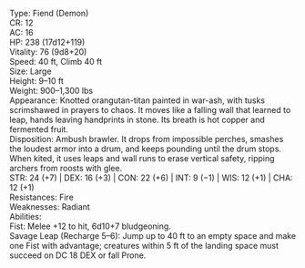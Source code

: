 Type: Fiend (Demon)  
CR: 12  
AC: 16  
HP: 238 (17d12+119)  
Vitality: 76 (9d8+20)  
Speed: 40 ft, Climb 40 ft  
Size: Large  
Height: 9–10 ft  
Weight: 900–1,300 lbs  
Appearance: Knotted orangutan-titan painted in war-ash, with tusks scrimshawed in prayers to chaos. It moves like a falling wall that learned to leap, hands leaving handprints in stone. Its breath is hot copper and fermented fruit.  
Disposition: Ambush brawler. It drops from impossible perches, smashes the loudest armor into a drum, and keeps pounding until the drum stops. When kited, it uses leaps and wall runs to erase vertical safety, ripping archers from roosts with glee.  
STR: 24 (+7) | DEX: 16 (+3) | CON: 22 (+6) | INT: 9 (−1) | WIS: 12 (+1) | CHA: 12 (+1)  
Resistances: Fire  
Weaknesses: Radiant  
Abilities:  
Fist: Melee +12 to hit, 6d10+7 bludgeoning.  
Savage Leap (Recharge 5–6): Jump up to 40 ft to an empty space and make one Fist with advantage; creatures within 5 ft of the landing space must succeed on DC 18 DEX or fall Prone.
